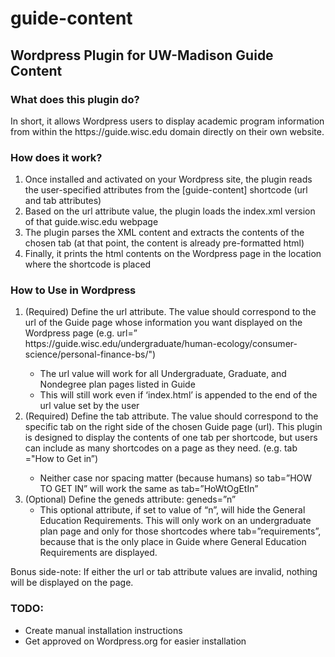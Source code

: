 # guide-content
<h2>Wordpress Plugin for UW-Madison Guide Content</h2>

<h3>What does this plugin do?</h3>
In short, it allows Wordpress users to display academic program information from within the https://guide.wisc.edu domain directly on their own website.
  
<h3>How does it work?</h3>
<ol><li>Once installed and activated on your Wordpress site, the plugin reads the user-specified attributes from the [guide-content] shortcode (url and tab attributes)</li>
<li>Based on the url attribute value, the plugin loads the index.xml version of that guide.wisc.edu webpage</li>
<li>The plugin parses the XML content and extracts the contents of the chosen tab (at that point, the content is already pre-formatted html)</li>
<li>Finally, it prints the html contents on the Wordpress page in the location where the shortcode is placed</li></ol>

<h3>How to Use in Wordpress</h3>
<ol><li>(Required) Define the url attribute. The value should correspond to the url of the Guide page whose information you want displayed on the Wordpress page (e.g. url=” https://guide.wisc.edu/undergraduate/human-ecology/consumer-science/personal-finance-bs/")</li>
<ul><li>The url value will work for all Undergraduate, Graduate, and Nondegree plan pages listed in Guide</li>
<li>This will still work even if ‘index.html’ is appended to the end of the url value set by the user</li></ul>
<li>(Required) Define the tab attribute. The value should correspond to the specific tab on the right side of the chosen Guide page (url). This plugin is designed to display the contents of one tab per shortcode, but users can include as many shortcodes on a page as they need. (e.g.  tab ="How to Get in”)</li>
<ul><li>Neither case nor spacing matter (because humans) so tab=”HOW TO GET IN” will work the same as tab=”HoWtOgEtIn”</li></ul>
<li>(Optional) Define the geneds attribute: geneds=”n”
<ul><li>This optional attribute, if set to value of “n”, will hide the General Education Requirements. This will only work on an undergraduate plan page and only for those shortcodes where tab=”requirements”, because that is the only place in Guide where General Education Requirements are displayed.</li></ul>
</ol>
Bonus side-note: If either the url or tab attribute values are invalid, nothing will be displayed on the page. 

<h3>TODO:</h3>
<ul><li>Create manual installation instructions</li>
  <li>Get approved on Wordpress.org for easier installation</li>
</ul>

